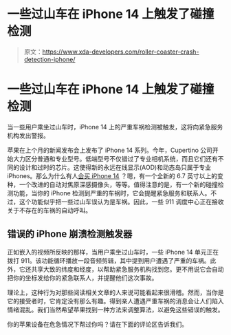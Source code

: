# 一些过山车在 iPhone 14 上触发了碰撞检测

> 原文：<https://www.xda-developers.com/roller-coaster-crash-detection-iphone/>

# 一些过山车在 iPhone 14 上触发了碰撞检测

当一些用户乘坐过山车时，iPhone 14 上的严重车祸检测被触发，这将向紧急服务机构发出警报。

苹果在上个月的新闻发布会上发布了 iPhone 14 系列。今年，Cupertino 公司开始大力区分普通和专业型号。低端型号不仅错过了专业相机系统，而且它们还有不同的设计和过时的芯片。这使得新的永远在线显示(AOD)和动态岛只属于专业 iPhones。那么为什么有人[会买 iPhone 14](https://www.xda-developers.com/best-apple-iphone-14-deals/) ？嗯，有一个全新的 6.7 英寸以上的变种，一个改进的自动对焦原深感摄像头，等等。值得注意的是，有一个新的碰撞检测功能，当你的 iPhone 检测到严重的车祸时，它会提醒紧急服务和联系人。不过，这个功能似乎把一些过山车误认为是车祸。因此，一些 911 调度中心正在接收关于不存在的车祸的自动呼叫。

## 错误的 iPhone 崩溃检测触发器

正如嵌入的视频所反映的那样，当用户乘坐过山车时，一些 iPhone 14 单元正在拨打 911。该功能循环播放一段音频剪辑，其中提到用户遭遇了严重的车祸。此外，它还共享大致的纬度和经度，以帮助紧急服务机构找到您。更不用说它会自动把你的坐标发给你的紧急联系人，并提醒他们这次事故。

理论上，这种行为对那些阅读相关文章的人来说可能看起来很滑稽。然而，当你是它的接受者时，它肯定没有那么有趣。得到亲人遭遇严重车祸的消息会让人们陷入情绪混乱。我们当然希望苹果找到一种方法来调整算法，以避免这些错误的触发。

你的苹果设备在危急情况下帮过你吗？请在下面的评论区告诉我们。